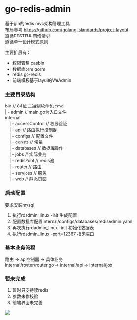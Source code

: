 # go-redis-admin

基于gin的redis mvc架构管理工具  
布局参考 https://github.com/golang-standards/project-layout  
遵循RESTFUL网络请求  
遵循单一设计模式原则  

主要扩展有：
- 权限管理 casbin
- 数据库orm gorm
- redis go-redis
- 前端模板基于layui的WeAdmin

### 主要目录结构
bin // 64位 二进制软件包 
cmd  
| - admin // main.go为入口文件  
internal  
　| - accessControl  // 权限验证  
　| - api // 路由执行控制器  
　| - configs // 配置文件  
　| - consts // 常量  
　| - databases // 数据库操作  
　| - jobs // 实际业务  
　| - redisPool // redis池  
　| - router // 路由  
　| - services // 服务  
　| - web // 静态页面  

### 启动配置
要求安装mysql  
1. 执行rdadmin_linux -init 生成配置  
2. 配置数据库配置internal/configs/databases/redisAdmin.yaml  
3. 再次执行rdadmin_linux -init 初始化数据表  
4. 执行rdadmin_linux -port=12367 指定端口  

### 基本业务流程

路由 -> api控制器 -> 具体业务  
internal/router/router.go -> internal/api -> internal/job  

### 暂未完成
1. 暂时只支持读redis  
2. 参数未作校验  
3. 前端界面未完善  

![](show1.jpg)
